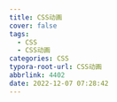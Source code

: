 ```yaml
---
title: CSS动画
cover: false
tags:
  - CSS
  - CSS动画
categories: CSS
typora-root-url: CSS动画
abbrlink: 4402
date: 2022-12-07 07:28:42
---
```


